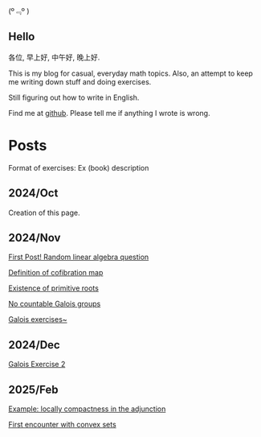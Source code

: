 

(º﹃º )

## Hello

各位, 早上好, 中午好, 晚上好.

This is my blog for casual,
everyday math topics. Also, an attempt to keep me writing down stuff and doing exercises. 

Still figuring out how to write in English.

<!-- I'm also working on a slightly more well-ordered notes on analysis and differential geometry at [Calculus](https://github.com/caelestia/Calculus). -->

Find me at [github](https://github.com/caelestia). Please tell me if anything I wrote is wrong.

# Posts

Format of exercises: Ex (book) description

## 2024/Oct

Creation of this page.

## 2024/Nov

[First Post! Random linear algebra question](https://caelestia.github.io/2024/1104.html)

[Definition of cofibration map](https://caelestia.github.io/2024/1105.html)

[Existence of primitive roots](https://caelestia.github.io/2024/1106.html)

<!-- [Paracompact spaces and partition of unity](https://caelestia.github.io/2024/1109.html) -->

[No countable Galois groups](https://caelestia.github.io/2024/1121.html)

[Galois exercises~](https://caelestia.github.io/2024/1123.html)

## 2024/Dec

[Galois Exercise 2](https://caelestia.github.io/2024/1204.html)

<!-- [Similarity of matrices and field extension](https://caelestia.github.io/2024/1207.html)/ -->

## 2025/Feb

[Example: locally compactness in the adjunction](https://caelestia.github.io/2025/0201.html)

[First encounter with convex sets](https://caelestia.github.io/2025/0221.html)
<!-- append -->
